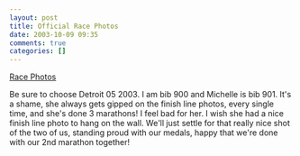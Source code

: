 ```yaml
---
layout: post
title: Official Race Photos
date: 2003-10-09 09:35
comments: true
categories: []
---
```

<a href="http://www.runphotos.com" target="_blank">Race Photos</a>

Be sure to choose Detroit 05 2003. I am bib 900 and Michelle is bib 901. It's a shame, she always gets gipped on the finish line photos, every single time, and she's done 3 marathons! I feel bad for her. I wish she had a nice finish line photo to hang on the wall. We'll just settle for that really nice shot of the two of us, standing proud with our medals, happy that we're done with our 2nd marathon together!

